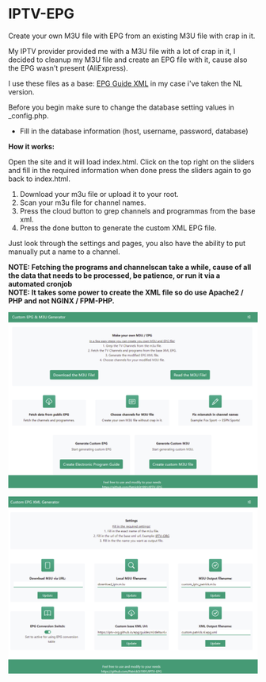 # IPTV-EPG
Create your own M3U file with EPG from an existing M3U file with crap in it.

My IPTV provider provided me with a M3U file with a lot of crap in it, I decided to cleanup my M3U file and create an EPG file with it, cause also the EPG wasn't present (AliExpress).

I use these files as a base: <a href='https://github.com/iptv-org/iptv'>EPG Guide XML</a> in my case i've taken the NL version.

Before you begin make sure to change the database setting values in _config.php.
 - Fill in the database information (host, username, password, database)

<b>How it works:</b>

Open the site and it will load index.html.
Click on the top right on the sliders and fill in the required information when done press the sliders again to go back to index.html.

1. Download your m3u file or upload it to your root.
2. Scan your m3u file for channel names.
3. Press the cloud button to grep channels and programmas from the base xml.
4. Press the done button to generate the custom XML EPG file.

Just look through the settings and pages, you also have the ability to put manually put a name to a channel.

<B>NOTE: Fetching the programs and channelscan take a while, cause of all the data that needs to be processed, be patience, or run it via a automated cronjob</b><br/>
<B>NOTE: It takes some power to create the XML file so do use Apache2 / PHP and not NGINX / FPM-PHP.</b><br/>

<p align="center">
  <a target="_blank" rel="noopener noreferrer" href="https://raw.githubusercontent.com/PatrickSt1991/IPTV-EPG/main/index.png"><img src="https://github.com/PatrickSt1991/IPTV-EPG/blob/main/index.png?raw=true" width="700" style="max-width:100%;"></a>
</p>
<p align="center">
  <a target="_blank" rel="noopener noreferrer" href="https://raw.githubusercontent.com/PatrickSt1991/IPTV-EPG/main/settings.png"><img src="https://github.com/PatrickSt1991/IPTV-EPG/blob/main/settings.png?raw=true" width="700" style="max-width:100%;"></a>
</p>
